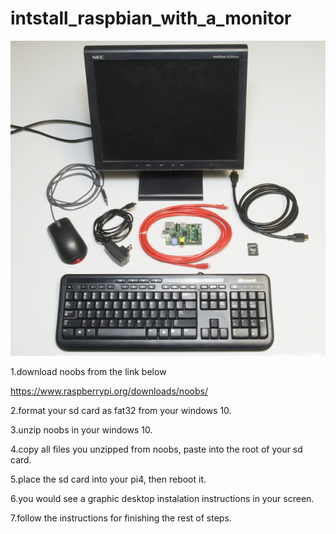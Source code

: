 # intstall_raspbian_with_a_monitor
![](https://github.com/smiletoeveryone/intstall_raspbian_with_a_monitor/blob/master/raspberry_with_a_minitor.jpg)

1.download noobs from the link below

https://www.raspberrypi.org/downloads/noobs/

2.format your sd card as fat32 from your windows 10.

3.unzip noobs in your windows 10.

4.copy all files you unzipped from noobs, paste into the root of your sd card.

5.place the sd card into your pi4, then reboot it.

6.you would see a graphic desktop instalation instructions in your screen.

7.follow the instructions for finishing the rest of steps.

